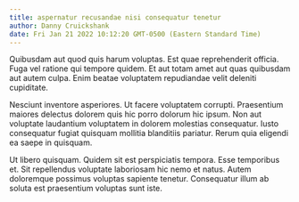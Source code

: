 ```yaml
---
title: aspernatur recusandae nisi consequatur tenetur
author: Danny Cruickshank
date: Fri Jan 21 2022 10:12:20 GMT-0500 (Eastern Standard Time)
---
```

Quibusdam aut quod quis harum voluptas. Est quae reprehenderit officia. Fuga vel ratione qui tempore quidem. Et aut totam amet aut quas quibusdam aut autem culpa. Enim beatae voluptatem repudiandae velit deleniti cupiditate.

 Nesciunt inventore asperiores. Ut facere voluptatem corrupti. Praesentium maiores delectus dolorem quis hic porro dolorum hic ipsum. Non aut voluptate laudantium voluptatem in dolorem molestias consequatur. Iusto consequatur fugiat quisquam mollitia blanditiis pariatur. Rerum quia eligendi ea saepe in quisquam.

 Ut libero quisquam. Quidem sit est perspiciatis tempora. Esse temporibus et. Sit repellendus voluptate laboriosam hic nemo et natus. Autem doloremque possimus voluptas sapiente tenetur. Consequatur illum ab soluta est praesentium voluptas sunt iste.